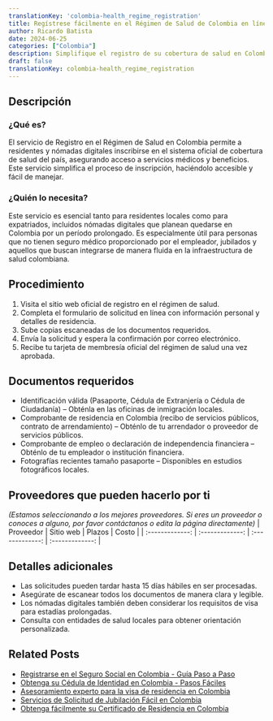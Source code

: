```yaml
---
translationKey: 'colombia-health_regime_registration'
title: Regístrese fácilmente en el Régimen de Salud de Colombia en línea
author: Ricardo Batista
date: 2024-06-25
categories: ["Colombia"]
description: Simplifique el registro de su cobertura de salud en Colombia con nuestra guía detallada. Ahorre tiempo y asegúrese de estar cubierto.
draft: false
translationKey: colombia-health_regime_registration
---
```


## Descripción
### ¿Qué es?
El servicio de Registro en el Régimen de Salud en Colombia permite a residentes y nómadas digitales inscribirse en el sistema oficial de cobertura de salud del país, asegurando acceso a servicios médicos y beneficios. Este servicio simplifica el proceso de inscripción, haciéndolo accesible y fácil de manejar.

### ¿Quién lo necesita?
Este servicio es esencial tanto para residentes locales como para expatriados, incluidos nómadas digitales que planean quedarse en Colombia por un período prolongado. Es especialmente útil para personas que no tienen seguro médico proporcionado por el empleador, jubilados y aquellos que buscan integrarse de manera fluida en la infraestructura de salud colombiana.

## Procedimiento

1. Visita el sitio web oficial de registro en el régimen de salud.
2. Completa el formulario de solicitud en línea con información personal y detalles de residencia.
3. Sube copias escaneadas de los documentos requeridos.
4. Envía la solicitud y espera la confirmación por correo electrónico.
5. Recibe tu tarjeta de membresía oficial del régimen de salud una vez aprobada.

## Documentos requeridos

- Identificación válida (Pasaporte, Cédula de Extranjería o Cédula de Ciudadanía) – Obténla en las oficinas de inmigración locales.
- Comprobante de residencia en Colombia (recibo de servicios públicos, contrato de arrendamiento) – Obténlo de tu arrendador o proveedor de servicios públicos.
- Comprobante de empleo o declaración de independencia financiera – Obténlo de tu empleador o institución financiera.
- Fotografías recientes tamaño pasaporte – Disponibles en estudios fotográficos locales.

## Proveedores que pueden hacerlo por ti
_(Estamos seleccionando a los mejores proveedores. Si eres un proveedor o conoces a alguno, por favor contáctanos o edita la página directamente)_
| Proveedor        |     Sitio web    |     Plazos       |       Costo     |
| :-------------: | :-------------: |  :-------------: | :-------------: |

## Detalles adicionales

- Las solicitudes pueden tardar hasta 15 días hábiles en ser procesadas.
- Asegúrate de escanear todos los documentos de manera clara y legible.
- Los nómadas digitales también deben considerar los requisitos de visa para estadías prolongadas.
- Consulta con entidades de salud locales para obtener orientación personalizada.


## Related Posts

- [Registrarse en el Seguro Social en Colombia - Guía Paso a Paso](https://tramitit.com/es/guides/colombia/inscripción_al_sistema_de_seguridad_social/)
- [Obtenga su Cédula de Identidad en Colombia - Pasos Fáciles](https://tramitit.com/es/guides/colombia/expedición_de_tarjeta_de_identidad/)
- [Asesoramiento experto para la visa de residencia en Colombia](https://tramitit.com/es/guides/colombia/solicitud_de_visa_de_residencia/)
- [Servicios de Solicitud de Jubilación Fácil en Colombia](https://tramitit.com/es/guides/colombia/solicitud_de_jubilación/)
- [Obtenga fácilmente su Certificado de Residencia en Colombia](https://tramitit.com/es/guides/colombia/certificado_de_residencia/)